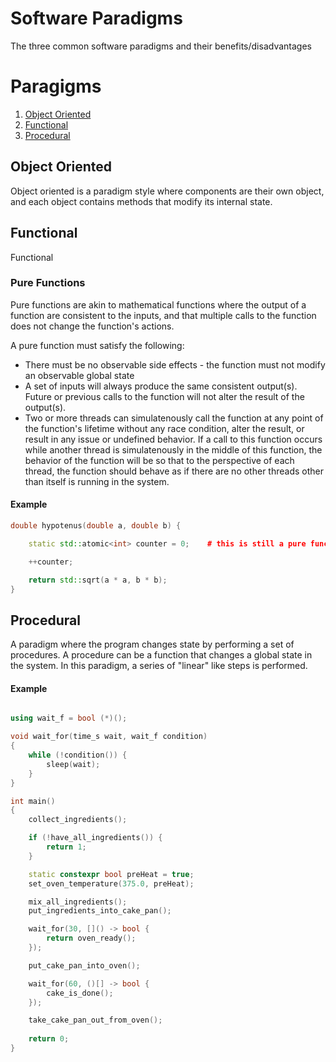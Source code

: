 # Software Paradigms
The three common software paradigms and their benefits/disadvantages

# Paragigms
1. [Object Oriented](#object-oriented)
1. [Functional](#functional)
1. [Procedural](#procedural)

## Object Oriented
Object oriented is a paradigm style where components are their own object, and each object contains methods that modify its internal state.

## Functional
Functional 

### Pure Functions
Pure functions are akin to mathematical functions where the output of a function are consistent to the inputs, and that multiple calls to the function does not change the function's actions.

A pure function must satisfy the following:
- There must be no observable side effects - the function must not modify an observable global state
- A set of inputs will always produce the same consistent output(s). Future or previous calls to the function will not alter the result of the output(s). 
- Two or more threads can simulatenously call the function at any point of the function's lifetime without any race condition, alter the result, or result in any issue or undefined behavior. If a call to this function occurs while another thread is simulatenously in the middle of this function, the behavior of the function will be so that to the perspective of each thread, the function should behave as if there are no other threads other than itself is running in the system.

#### Example
``` C++
double hypotenus(double a, double b) {

    static std::atomic<int> counter = 0;    # this is still a pure function, because counter does not affect the return value or modify a global state

    ++counter;

    return std::sqrt(a * a, b * b);
}
```

## Procedural
A paradigm where the program changes state by performing a set of procedures. A procedure can be a function that changes a global state in the system. In this paradigm, a series of "linear" like steps is performed.

#### Example
``` C++

using wait_f = bool (*)();

void wait_for(time_s wait, wait_f condition)
{
    while (!condition()) {
        sleep(wait);
    }
}

int main()
{
    collect_ingredients();

    if (!have_all_ingredients()) {
        return 1;
    }

    static constexpr bool preHeat = true;
    set_oven_temperature(375.0, preHeat);

    mix_all_ingredients();
    put_ingredients_into_cake_pan();

    wait_for(30, []() -> bool {
        return oven_ready();
    });

    put_cake_pan_into_oven();

    wait_for(60, ()[] -> bool {
        cake_is_done();
    });

    take_cake_pan_out_from_oven();
    
    return 0;
}
```
